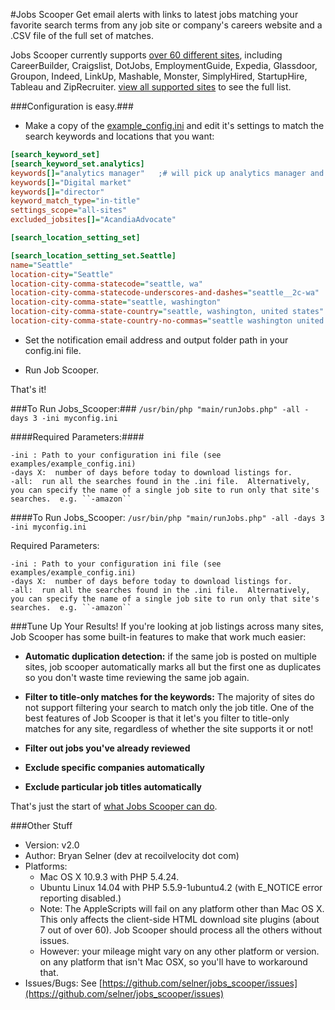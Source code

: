 #Jobs Scooper 
Get email alerts with links to latest jobs matching your favorite search terms from any job site or company's careers website and a .CSV file of the full set of matches.  

Jobs Scooper currently supports [over 60 different sites](https://github.com/selner/jobs_scooper/wiki/Jobs-Scooper:--Sites-Supported), including CareerBuilder, Craigslist, DotJobs, EmploymentGuide, Expedia, Glassdoor, Groupon, Indeed, LinkUp, Mashable, Monster,  SimplyHired, StartupHire, Tableau and ZipRecruiter.  [view all supported sites](https://github.com/selner/jobs_scooper/wiki/Jobs-Scooper:--Sites-Supported) to see the full list.

###Configuration is easy.###
* Make a copy of the [example_config.ini](https://github.com/selner/jobs_scooper/blob/master/examples/example_config.ini) and edit it's settings to match the search keywords and locations that you want:
```INI
[search_keyword_set]
[search_keyword_set.analytics]
keywords[]="analytics manager"   ;# will pick up analytics manager and senior/sr analytics manager
keywords[]="Digital market"
keywords[]="director"
keyword_match_type="in-title"
settings_scope="all-sites"
excluded_jobsites[]="AcandiaAdvocate"

[search_location_setting_set]

[search_location_setting_set.Seattle]
name="Seattle"
location-city="Seattle"
location-city-comma-statecode="seattle, wa"
location-city-comma-statecode-underscores-and-dashes="seattle__2c-wa"
location-city-comma-state="seattle, washington"
location-city-comma-state-country="seattle, washington, united states"
location-city-comma-state-country-no-commas="seattle washington united states"
```

* Set the notification email address and output folder path in your config.ini file.  

* Run Job Scooper.   

That's it!  

###To Run Jobs_Scooper:###
``/usr/bin/php "main/runJobs.php" -all -days 3 -ini myconfig.ini``

####Required Parameters:####
```man
-ini : Path to your configuration ini file (see examples/example_config.ini) 
-days X:  number of days before today to download listings for. 
-all:  run all the searches found in the .ini file.  Alternatively, you can specify the name of a single job site to run only that site's searches.  e.g. ``-amazon``
```



####To Run Jobs_Scooper:
``/usr/bin/php "main/runJobs.php" -all -days 3 -ini myconfig.ini``

Required Parameters:
```man
-ini : Path to your configuration ini file (see examples/example_config.ini) 
-days X:  number of days before today to download listings for. 
-all:  run all the searches found in the .ini file.  Alternatively, you can specify the name of a single job site to run only that site's searches.  e.g. ``-amazon``
```


###Tune Up Your Results! 
If you're looking at job listings across many sites, Job Scooper has some built-in features to make that work much easier:

* **Automatic duplication detection:**  if the same job is posted on multiple sites, job scooper automatically marks all but the first one as duplicates so you don't waste time reviewing the same job again. 

* **Filter to title-only matches for the keywords:**  The majority of sites do not support filtering your search to match only the job title.  One of the best features of Job Scooper is that it let's you filter to title-only matches for any site, regardless of whether the site supports it or not!

* **Filter out jobs you've already reviewed** 
* **Exclude specific companies automatically**
* **Exclude particular job titles automatically**

That's just the start of [what Jobs Scooper can do](https://github.com/selner/jobs_scooper/wiki).


###Other Stuff
* Version:  v2.0
* Author:  Bryan Selner (dev at recoilvelocity dot com)
* Platforms:  
	* Mac OS X 10.9.3 with PHP 5.4.24.  
	* Ubuntu Linux 14.04 with PHP 5.5.9-1ubuntu4.2 (with E_NOTICE error reporting disabled.)
	* Note:  The AppleScripts will fail on any platform other than Mac OS X.  This only affects the client-side HTML download site plugins (about 7 out of over 60).  Job Scooper should process all the others without issues. 
	* However:  your mileage might vary on any other platform or version. 
on any platform that isn't Mac OSX, so you'll have to workaround that.
* Issues/Bugs:  See [https://github.com/selner/jobs_scooper/issues](https://github.com/selner/jobs_scooper/issues)
